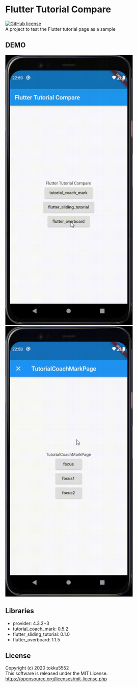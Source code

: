 # Flutter Tutorial Compare 
[![GitHub license](https://img.shields.io/github/license/tokku5552/flutter_tutorial_compare)](https://github.com/tokku5552/flutter_tutorial_compare)  
A project to test the Flutter tutorial page as a sample  

## DEMO
<img src ="docs/images/flutter_overboard_demo.gif" width="400">
<img src ="docs/images/tutorial_coach_mark_demo.gif" width="400">

## Libraries
- provider: 4.3.2+3  
- tutorial_coach_mark: 0.5.2  
- flutter_sliding_tutorial: 0.1.0  
- flutter_overboard: 1.1.5  

## License
Copyright (c) 2020 tokku5552  
This software is released under the MIT License.  
https://opensource.org/licenses/mit-license.php  

